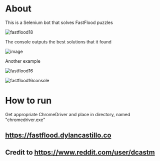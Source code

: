 ﻿# About
This is a Selenium bot that solves FastFlood puzzles

![fastflood18](https://user-images.githubusercontent.com/22464103/156909693-714a8e6a-9429-4848-a9bb-b90b11c5f46a.gif)

The console outputs the best solutions that it found

![image](https://user-images.githubusercontent.com/22464103/156937185-ed6bbc9e-f359-4845-b546-9f60740cb839.png)


Another example

![fastflood16](https://user-images.githubusercontent.com/22464103/156937971-76b8f269-3754-4f52-bb98-5f675472bc4b.gif)

![fastflood16console](https://user-images.githubusercontent.com/22464103/156937983-71e0696d-d3ac-4b13-80c9-78ecfec5d0ae.PNG)

# How to run

Get appropriate ChromeDriver and place in directory, named "chromedriver.exe"


## https://fastflood.dylancastillo.co
## Credit to https://www.reddit.com/user/dcastm

